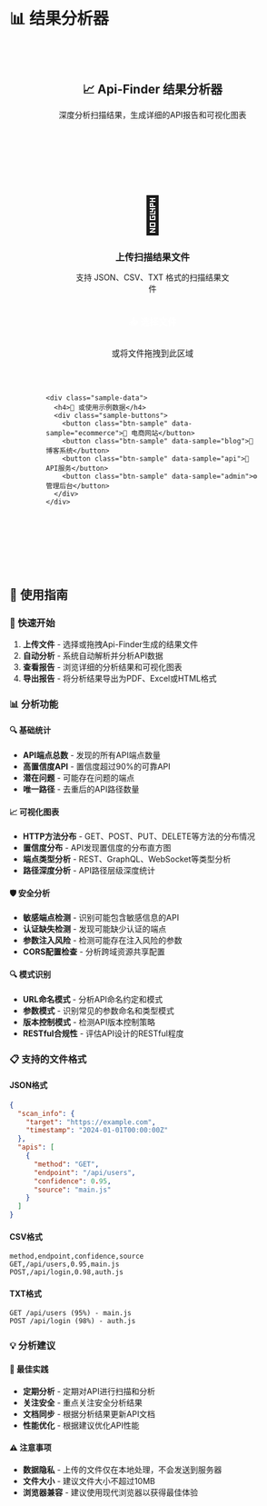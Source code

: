 # 📊 结果分析器

<div class="analyzer-container">
  <div class="analyzer-header">
    <h2>📈 Api-Finder 结果分析器</h2>
    <p>深度分析扫描结果，生成详细的API报告和可视化图表</p>
  </div>

  <div class="upload-section">
    <div class="upload-area" id="upload-area">
      <div class="upload-icon">📁</div>
      <h3>上传扫描结果文件</h3>
      <p>支持 JSON、CSV、TXT 格式的扫描结果文件</p>
      <input type="file" id="file-input" accept=".json,.csv,.txt" style="display: none;">
      <button class="btn-upload" onclick="document.getElementById('file-input').click()">
        📤 选择文件
      </button>
      <div class="upload-hint">
        或将文件拖拽到此区域
      </div>
    </div>

    <div class="sample-data">
      <h4>🎯 或使用示例数据</h4>
      <div class="sample-buttons">
        <button class="btn-sample" data-sample="ecommerce">🛒 电商网站</button>
        <button class="btn-sample" data-sample="blog">📝 博客系统</button>
        <button class="btn-sample" data-sample="api">🔌 API服务</button>
        <button class="btn-sample" data-sample="admin">⚙️ 管理后台</button>
      </div>
    </div>
  </div>

  <div id="analysis-results" class="analysis-results" style="display: none;">
    <div class="results-header">
      <h3>📊 分析结果</h3>
      <div class="export-buttons">
        <button class="btn-export" data-format="pdf">📄 导出PDF</button>
        <button class="btn-export" data-format="excel">📊 导出Excel</button>
        <button class="btn-export" data-format="html">🌐 导出HTML</button>
      </div>
    </div>

    <!-- 概览统计 -->
    <div class="overview-stats">
      <div class="stat-grid">
        <div class="stat-card primary">
          <div class="stat-icon">🔍</div>
          <div class="stat-content">
            <div class="stat-number" id="total-endpoints">0</div>
            <div class="stat-label">API端点总数</div>
          </div>
        </div>
        <div class="stat-card success">
          <div class="stat-icon">✅</div>
          <div class="stat-content">
            <div class="stat-number" id="high-confidence">0</div>
            <div class="stat-label">高置信度API</div>
          </div>
        </div>
        <div class="stat-card warning">
          <div class="stat-icon">⚠️</div>
          <div class="stat-content">
            <div class="stat-number" id="potential-issues">0</div>
            <div class="stat-label">潜在问题</div>
          </div>
        </div>
        <div class="stat-card info">
          <div class="stat-icon">🏷️</div>
          <div class="stat-content">
            <div class="stat-number" id="unique-paths">0</div>
            <div class="stat-label">唯一路径</div>
          </div>
        </div>
      </div>
    </div>

    <!-- 图表分析 -->
    <div class="charts-section">
      <div class="chart-grid">
        <div class="chart-card">
          <h4>📊 HTTP方法分布</h4>
          <canvas id="methods-chart" width="300" height="200"></canvas>
        </div>
        <div class="chart-card">
          <h4>📈 置信度分布</h4>
          <canvas id="confidence-chart" width="300" height="200"></canvas>
        </div>
        <div class="chart-card">
          <h4>🌐 端点类型分析</h4>
          <canvas id="endpoints-chart" width="300" height="200"></canvas>
        </div>
        <div class="chart-card">
          <h4>📍 路径深度分析</h4>
          <canvas id="depth-chart" width="300" height="200"></canvas>
        </div>
      </div>
    </div>

    <!-- 详细分析 -->
    <div class="detailed-analysis">
      <div class="analysis-tabs">
        <button class="tab-btn active" data-tab="endpoints">🔗 端点详情</button>
        <button class="tab-btn" data-tab="security">🛡️ 安全分析</button>
        <button class="tab-btn" data-tab="patterns">🔍 模式识别</button>
        <button class="tab-btn" data-tab="recommendations">💡 建议</button>
      </div>

      <div id="tab-endpoints" class="tab-content active">
        <div class="endpoints-table">
          <div class="table-controls">
            <input type="text" id="search-endpoints" placeholder="🔍 搜索端点..." class="search-input">
            <select id="filter-method" class="filter-select">
              <option value="">所有方法</option>
              <option value="GET">GET</option>
              <option value="POST">POST</option>
              <option value="PUT">PUT</option>
              <option value="DELETE">DELETE</option>
            </select>
            <select id="filter-confidence" class="filter-select">
              <option value="">所有置信度</option>
              <option value="high">高 (>90%)</option>
              <option value="medium">中 (70-90%)</option>
              <option value="low">低 (<70%)</option>
            </select>
          </div>
          <div class="table-container">
            <table id="endpoints-table">
              <thead>
                <tr>
                  <th>方法</th>
                  <th>端点</th>
                  <th>置信度</th>
                  <th>来源</th>
                  <th>参数</th>
                  <th>操作</th>
                </tr>
              </thead>
              <tbody id="endpoints-tbody">
                <!-- 端点数据将在这里显示 -->
              </tbody>
            </table>
          </div>
        </div>
      </div>

      <div id="tab-security" class="tab-content">
        <div class="security-analysis">
          <div class="security-alerts">
            <h4>🚨 安全警告</h4>
            <div id="security-alerts-list">
              <!-- 安全警告将在这里显示 -->
            </div>
          </div>
          
          <div class="security-recommendations">
            <h4>🛡️ 安全建议</h4>
            <div id="security-recommendations-list">
              <!-- 安全建议将在这里显示 -->
            </div>
          </div>
        </div>
      </div>

      <div id="tab-patterns" class="tab-content">
        <div class="patterns-analysis">
          <div class="pattern-card">
            <h4>🔍 URL模式</h4>
            <div id="url-patterns">
              <!-- URL模式将在这里显示 -->
            </div>
          </div>
          
          <div class="pattern-card">
            <h4>📊 参数模式</h4>
            <div id="parameter-patterns">
              <!-- 参数模式将在这里显示 -->
            </div>
          </div>
          
          <div class="pattern-card">
            <h4>🏷️ 命名约定</h4>
            <div id="naming-patterns">
              <!-- 命名约定将在这里显示 -->
            </div>
          </div>
        </div>
      </div>

      <div id="tab-recommendations" class="tab-content">
        <div class="recommendations">
          <div class="recommendation-card">
            <div class="recommendation-icon">🚀</div>
            <div class="recommendation-content">
              <h4>性能优化建议</h4>
              <ul id="performance-recommendations">
                <!-- 性能建议将在这里显示 -->
              </ul>
            </div>
          </div>
          
          <div class="recommendation-card">
            <div class="recommendation-icon">📚</div>
            <div class="recommendation-content">
              <h4>文档改进建议</h4>
              <ul id="documentation-recommendations">
                <!-- 文档建议将在这里显示 -->
              </ul>
            </div>
          </div>
          
          <div class="recommendation-card">
            <div class="recommendation-icon">🔧</div>
            <div class="recommendation-content">
              <h4>开发改进建议</h4>
              <ul id="development-recommendations">
                <!-- 开发建议将在这里显示 -->
              </ul>
            </div>
          </div>
        </div>
      </div>
    </div>
  </div>
</div>

## 📖 使用指南

### 🚀 快速开始

1. **上传文件** - 选择或拖拽Api-Finder生成的结果文件
2. **自动分析** - 系统自动解析并分析API数据
3. **查看报告** - 浏览详细的分析结果和可视化图表
4. **导出报告** - 将分析结果导出为PDF、Excel或HTML格式

### 📊 分析功能

#### 🔍 基础统计
- **API端点总数** - 发现的所有API端点数量
- **高置信度API** - 置信度超过90%的可靠API
- **潜在问题** - 可能存在问题的端点
- **唯一路径** - 去重后的API路径数量

#### 📈 可视化图表
- **HTTP方法分布** - GET、POST、PUT、DELETE等方法的分布情况
- **置信度分布** - API发现置信度的分布直方图
- **端点类型分析** - REST、GraphQL、WebSocket等类型分析
- **路径深度分析** - API路径层级深度统计

#### 🛡️ 安全分析
- **敏感端点检测** - 识别可能包含敏感信息的API
- **认证缺失检测** - 发现可能缺少认证的端点
- **参数注入风险** - 检测可能存在注入风险的参数
- **CORS配置检查** - 分析跨域资源共享配置

#### 🔍 模式识别
- **URL命名模式** - 分析API命名约定和模式
- **参数模式** - 识别常见的参数命名和类型模式
- **版本控制模式** - 检测API版本控制策略
- **RESTful合规性** - 评估API设计的RESTful程度

### 📋 支持的文件格式

#### JSON格式
```json
{
  "scan_info": {
    "target": "https://example.com",
    "timestamp": "2024-01-01T00:00:00Z"
  },
  "apis": [
    {
      "method": "GET",
      "endpoint": "/api/users",
      "confidence": 0.95,
      "source": "main.js"
    }
  ]
}
```

#### CSV格式
```csv
method,endpoint,confidence,source
GET,/api/users,0.95,main.js
POST,/api/login,0.98,auth.js
```

#### TXT格式
```
GET /api/users (95%) - main.js
POST /api/login (98%) - auth.js
```

### 💡 分析建议

#### 🎯 最佳实践
- **定期分析** - 定期对API进行扫描和分析
- **关注安全** - 重点关注安全分析结果
- **文档同步** - 根据分析结果更新API文档
- **性能优化** - 根据建议优化API性能

#### ⚠️ 注意事项
- **数据隐私** - 上传的文件仅在本地处理，不会发送到服务器
- **文件大小** - 建议文件大小不超过10MB
- **浏览器兼容** - 建议使用现代浏览器以获得最佳体验

<style>
.analyzer-container {
  max-width: 1200px;
  margin: 0 auto;
  padding: 2rem;
}

.analyzer-header {
  text-align: center;
  margin-bottom: 3rem;
}

.analyzer-header h2 {
  color: var(--vp-c-brand-1);
  margin-bottom: 0.5rem;
}

.upload-section {
  background: var(--vp-c-bg-soft);
  padding: 2rem;
  border-radius: 12px;
  margin-bottom: 2rem;
}

.upload-area {
  border: 2px dashed var(--vp-c-border);
  border-radius: 12px;
  padding: 3rem;
  text-align: center;
  transition: all 0.3s;
  cursor: pointer;
}

.upload-area:hover {
  border-color: var(--vp-c-brand-1);
  background: var(--vp-c-bg-alt);
}

.upload-area.dragover {
  border-color: var(--vp-c-brand-1);
  background: var(--vp-c-brand-soft);
}

.upload-icon {
  font-size: 4rem;
  margin-bottom: 1rem;
}

.upload-area h3 {
  color: var(--vp-c-text-1);
  margin-bottom: 0.5rem;
}

.upload-area p {
  color: var(--vp-c-text-2);
  margin-bottom: 1.5rem;
}

.btn-upload {
  background: var(--vp-c-brand-1);
  color: white;
  border: none;
  padding: 0.75rem 2rem;
  border-radius: 8px;
  font-size: 1rem;
  font-weight: 600;
  cursor: pointer;
  transition: background 0.3s;
}

.btn-upload:hover {
  background: var(--vp-c-brand-2);
}

.upload-hint {
  margin-top: 1rem;
  color: var(--vp-c-text-3);
  font-size: 0.9rem;
}

.sample-data {
  margin-top: 2rem;
  text-align: center;
}

.sample-data h4 {
  margin-bottom: 1rem;
  color: var(--vp-c-text-1);
}

.sample-buttons {
  display: flex;
  gap: 1rem;
  justify-content: center;
  flex-wrap: wrap;
}

.btn-sample {
  background: var(--vp-c-bg);
  border: 2px solid var(--vp-c-border);
  padding: 0.5rem 1rem;
  border-radius: 8px;
  cursor: pointer;
  transition: all 0.3s;
  color: var(--vp-c-text-1);
}

.btn-sample:hover {
  border-color: var(--vp-c-brand-1);
  background: var(--vp-c-brand-soft);
}

.analysis-results {
  background: var(--vp-c-bg-soft);
  border-radius: 12px;
  padding: 2rem;
}

.results-header {
  display: flex;
  justify-content: space-between;
  align-items: center;
  margin-bottom: 2rem;
}

.export-buttons {
  display: flex;
  gap: 0.5rem;
}

.btn-export {
  background: var(--vp-c-bg);
  border: 2px solid var(--vp-c-border);
  padding: 0.5rem 1rem;
  border-radius: 6px;
  cursor: pointer;
  transition: all 0.3s;
  color: var(--vp-c-text-1);
  font-size: 0.9rem;
}

.btn-export:hover {
  border-color: var(--vp-c-brand-1);
  background: var(--vp-c-brand-soft);
}

.overview-stats {
  margin-bottom: 3rem;
}

.stat-grid {
  display: grid;
  grid-template-columns: repeat(auto-fit, minmax(250px, 1fr));
  gap: 1.5rem;
}

.stat-card {
  display: flex;
  align-items: center;
  padding: 1.5rem;
  border-radius: 12px;
  background: var(--vp-c-bg);
  border: 2px solid var(--vp-c-border);
}

.stat-card.primary { border-color: var(--vp-c-brand-1); }
.stat-card.success { border-color: #10b981; }
.stat-card.warning { border-color: #f59e0b; }
.stat-card.info { border-color: #3b82f6; }

.stat-icon {
  font-size: 2.5rem;
  margin-right: 1rem;
}

.stat-number {
  font-size: 2rem;
  font-weight: bold;
  color: var(--vp-c-text-1);
  margin-bottom: 0.25rem;
}

.stat-label {
  color: var(--vp-c-text-2);
  font-size: 0.9rem;
}

.charts-section {
  margin-bottom: 3rem;
}

.chart-grid {
  display: grid;
  grid-template-columns: repeat(auto-fit, minmax(300px, 1fr));
  gap: 1.5rem;
}

.chart-card {
  background: var(--vp-c-bg);
  padding: 1.5rem;
  border-radius: 12px;
  border: 2px solid var(--vp-c-border);
}

.chart-card h4 {
  margin-bottom: 1rem;
  color: var(--vp-c-text-1);
  text-align: center;
}

.detailed-analysis {
  margin-top: 2rem;
}

.analysis-tabs {
  display: flex;
  border-bottom: 2px solid var(--vp-c-border);
  margin-bottom: 2rem;
  overflow-x: auto;
}

.tab-btn {
  padding: 1rem 1.5rem;
  border: none;
  background: none;
  color: var(--vp-c-text-2);
  cursor: pointer;
  border-bottom: 2px solid transparent;
  transition: all 0.3s;
  white-space: nowrap;
}

.tab-btn.active {
  color: var(--vp-c-brand-1);
  border-bottom-color: var(--vp-c-brand-1);
}

.tab-content {
  display: none;
}

.tab-content.active {
  display: block;
}

.table-controls {
  display: flex;
  gap: 1rem;
  margin-bottom: 1rem;
  flex-wrap: wrap;
}

.search-input, .filter-select {
  padding: 0.5rem;
  border: 2px solid var(--vp-c-border);
  border-radius: 6px;
  background: var(--vp-c-bg);
  color: var(--vp-c-text-1);
}

.search-input {
  flex: 1;
  min-width: 200px;
}

.table-container {
  overflow-x: auto;
  border: 2px solid var(--vp-c-border);
  border-radius: 8px;
}

#endpoints-table {
  width: 100%;
  border-collapse: collapse;
  background: var(--vp-c-bg);
}

#endpoints-table th,
#endpoints-table td {
  padding: 0.75rem;
  text-align: left;
  border-bottom: 1px solid var(--vp-c-border);
}

#endpoints-table th {
  background: var(--vp-c-bg-soft);
  font-weight: 600;
  color: var(--vp-c-text-1);
}

.method-badge {
  padding: 0.25rem 0.5rem;
  border-radius: 4px;
  font-size: 0.8rem;
  font-weight: bold;
  color: white;
}

.method-get { background: #10b981; }
.method-post { background: #3b82f6; }
.method-put { background: #f59e0b; }
.method-delete { background: #ef4444; }

.confidence-bar {
  width: 100px;
  height: 8px;
  background: var(--vp-c-border);
  border-radius: 4px;
  overflow: hidden;
}

.confidence-fill {
  height: 100%;
  background: linear-gradient(90deg, #ef4444 0%, #f59e0b 50%, #10b981 100%);
}

.security-analysis {
  display: grid;
  grid-template-columns: 1fr 1fr;
  gap: 2rem;
}

.security-alerts,
.security-recommendations {
  background: var(--vp-c-bg);
  padding: 1.5rem;
  border-radius: 8px;
  border: 2px solid var(--vp-c-border);
}

.alert-item {
  display: flex;
  align-items: center;
  padding: 1rem;
  margin-bottom: 0.5rem;
  border-radius: 6px;
  background: var(--vp-c-bg-soft);
}

.alert-icon {
  font-size: 1.5rem;
  margin-right: 1rem;
}

.alert-high { border-left: 4px solid #ef4444; }
.alert-medium { border-left: 4px solid #f59e0b; }
.alert-low { border-left: 4px solid #10b981; }

.patterns-analysis {
  display: grid;
  grid-template-columns: repeat(auto-fit, minmax(300px, 1fr));
  gap: 1.5rem;
}

.pattern-card {
  background: var(--vp-c-bg);
  padding: 1.5rem;
  border-radius: 8px;
  border: 2px solid var(--vp-c-border);
}

.pattern-item {
  display: flex;
  justify-content: space-between;
  align-items: center;
  padding: 0.5rem 0;
  border-bottom: 1px solid var(--vp-c-border);
}

.pattern-item:last-child {
  border-bottom: none;
}

.recommendations {
  display: grid;
  gap: 1.5rem;
}

.recommendation-card {
  display: flex;
  background: var(--vp-c-bg);
  padding: 1.5rem;
  border-radius: 8px;
  border: 2px solid var(--vp-c-border);
}

.recommendation-icon {
  font-size: 2rem;
  margin-right: 1rem;
  flex-shrink: 0;
}

.recommendation-content h4 {
  margin-bottom: 1rem;
  color: var(--vp-c-text-1);
}

.recommendation-content ul {
  margin: 0;
  padding-left: 1.5rem;
}

.recommendation-content li {
  margin-bottom: 0.5rem;
  color: var(--vp-c-text-2);
}

@media (max-width: 768px) {
  .stat-grid {
    grid-template-columns: 1fr;
  }
  
  .chart-grid {
    grid-template-columns: 1fr;
  }
  
  .security-analysis {
    grid-template-columns: 1fr;
  }
  
  .patterns-analysis {
    grid-template-columns: 1fr;
  }
  
  .table-controls {
    flex-direction: column;
  }
  
  .search-input {
    min-width: auto;
  }
  
  .results-header {
    flex-direction: column;
    gap: 1rem;
  }
  
  .export-buttons {
    justify-content: center;
  }
  
  .sample-buttons {
    flex-direction: column;
    align-items: center;
  }
}
</style>

<script>
// 结果分析器的JavaScript代码
document.addEventListener('DOMContentLoaded', function() {
  const fileInput = document.getElementById('file-input');
  const uploadArea = document.getElementById('upload-area');
  const analysisResults = document.getElementById('analysis-results');
  
  // 文件上传处理
  fileInput.addEventListener('change', handleFileUpload);
  
  // 拖拽上传
  uploadArea.addEventListener('dragover', function(e) {
    e.preventDefault();
    uploadArea.classList.add('dragover');
  });
  
  uploadArea.addEventListener('dragleave', function(e) {
    e.preventDefault();
    uploadArea.classList.remove('dragover');
  });
  
  uploadArea.addEventListener('drop', function(e) {
    e.preventDefault();
    uploadArea.classList.remove('dragover');
    const files = e.dataTransfer.files;
    if (files.length > 0) {
      handleFile(files[0]);
    }
  });
  
  // 示例数据按钮
  document.querySelectorAll('.btn-sample').forEach(btn => {
    btn.addEventListener('click', function() {
      const sampleType = this.dataset.sample;
      loadSampleData(sampleType);
    });
  });
  
  // 标签页切换
  document.querySelectorAll('.tab-btn').forEach(btn => {
    btn.addEventListener('click', function() {
      const tabName = this.dataset.tab;
      
      document.querySelectorAll('.tab-btn').forEach(b => b.classList.remove('active'));
      this.classList.add('active');
      
      document.querySelectorAll('.tab-content').forEach(content => {
        content.classList.remove('active');
      });
      document.getElementById(`tab-${tabName}`).classList.add('active');
    });
  });
  
  function handleFileUpload(e) {
    const file = e.target.files[0];
    if (file) {
      handleFile(file);
    }
  }
  
  function handleFile(file) {
    const reader = new FileReader();
    reader.onload = function(e) {
      try {
        let data;
        const content = e.target.result;
        
        if (file.name.endsWith('.json')) {
          data = JSON.parse(content);
        } else if (file.name.endsWith('.csv')) {
          data = parseCSV(content);
        } else if (file.name.endsWith('.txt')) {
          data = parseTXT(content);
        }
        
        analyzeData(data);
      } catch (error) {
        alert('文件解析失败：' + error.message);
      }
    };
    reader.readAsText(file);
  }
  
  function parseCSV(content) {
    const lines = content.split('\n');
    const headers = lines[0].split(',');
    const apis = [];
    
    for (let i = 1; i < lines.length; i++) {
      if (lines[i].trim()) {
        const values = lines[i].split(',');
        const api = {};
        headers.forEach((header, index) => {
          api[header.trim()] = values[index]?.trim();
        });
        apis.push(api);
      }
    }
    
    return { apis };
  }
  
  function parseTXT(content) {
    const lines = content.split('\n');
    const apis = [];
    
    lines.forEach(line => {
      const match = line.match(/(\w+)\s+([^\s]+)\s+\((\d+)%\)\s+-\s+(.+)/);
      if (match) {
        apis.push({
          method: match[1],
          endpoint: match[2],
          confidence: parseFloat(match[3]) / 100,
          source: match[4]
        });
      }
    });
    
    return { apis };
  }
  
  function loadSampleData(type) {
    const sampleData = {
      ecommerce: {
        apis: [
          { method: 'GET', endpoint: '/api/products', confidence: 0.95, source: 'products.js' },
          { method: 'POST', endpoint: '/api/cart/add', confidence: 0.92, source: 'cart.js' },
          { method: 'GET', endpoint: '/api/user/profile', confidence: 0.98, source: 'user.js' },
          { method: 'POST', endpoint: '/api/orders', confidence: 0.90, source: 'orders.js' },
          { method: 'PUT', endpoint: '/api/products/{id}', confidence: 0.88, source: 'admin.js' },
          { method: 'DELETE', endpoint: '/api/cart/{id}', confidence: 0.85, source: 'cart.js' }
        ]
      },
      blog: {
        apis: [
          { method: 'GET', endpoint: '/api/posts', confidence: 0.96, source: 'blog.js' },
          { method: 'POST', endpoint: '/api/posts', confidence: 0.94, source: 'editor.js' },
          { method: 'GET', endpoint: '/api/comments', confidence: 0.91, source: 'comments.js' },
          { method: 'POST', endpoint: '/api/auth/login', confidence: 0.99, source: 'auth.js' },
          { method: 'GET', endpoint: '/api/categories', confidence: 0.87, source: 'categories.js' }
        ]
      },
      api: {
        apis: [
          { method: 'GET', endpoint: '/v1/users', confidence: 0.99, source: 'api.js' },
          { method: 'POST', endpoint: '/v1/users', confidence: 0.97, source: 'api.js' },
          { method: 'GET', endpoint: '/v1/users/{id}', confidence: 0.98, source: 'api.js' },
          { method: 'PUT', endpoint: '/v1/users/{id}', confidence: 0.95, source: 'api.js' },
          { method: 'DELETE', endpoint: '/v1/users/{id}', confidence: 0.93, source: 'api.js' },
          { method: 'GET', endpoint: '/v2/graphql', confidence: 0.89, source: 'graphql.js' }
        ]
      },
      admin: {
        apis: [
          { method: 'GET', endpoint: '/admin/dashboard', confidence: 0.94, source: 'admin.js' },
          { method: 'GET', endpoint: '/admin/users', confidence: 0.96, source: 'users.js' },
          { method: 'POST', endpoint: '/admin/settings', confidence: 0.91, source: 'settings.js' },
          { method: 'GET', endpoint: '/admin/logs', confidence: 0.88, source: 'logs.js' },
          { method: 'DELETE', endpoint: '/admin/cache', confidence: 0.85, source: 'cache.js' }
        ]
      }
    };
    
    analyzeData(sampleData[type]);
  }
  
  function analyzeData(data) {
    if (!data || !data.apis) {
      alert('无效的数据格式');
      return;
    }
    
    // 显示分析结果
    analysisResults.style.display = 'block';
    
    // 更新统计数据
    updateStats(data.apis);
    
    // 生成图表
    generateCharts(data.apis);
    
    // 更新端点表格
    updateEndpointsTable(data.apis);
    
    // 生成安全分析
    generateSecurityAnalysis(data.apis);
    
    // 生成模式分析
    generatePatternAnalysis(data.apis);
    
    // 生成建议
    generateRecommendations(data.apis);
  }
  
  function updateStats(apis) {
    const totalEndpoints = apis.length;
    const highConfidence = apis.filter(api => api.confidence > 0.9).length;
    const potentialIssues = apis.filter(api => api.confidence < 0.7).length;
    const uniquePaths = new Set(apis.map(api => api.endpoint.split('?')[0])).size;
    
    document.getElementById('total-endpoints').textContent = totalEndpoints;
    document.getElementById('high-confidence').textContent = highConfidence;
    document.getElementById('potential-issues').textContent = potentialIssues;
    document.getElementById('unique-paths').textContent = uniquePaths;
  }
  
  function generateCharts(apis) {
    // HTTP方法分布图表
    const methodCounts = {};
    apis.forEach(api => {
      methodCounts[api.method] = (methodCounts[api.method] || 0) + 1;
    });
    
    // 这里应该使用Chart.js或其他图表库来生成实际的图表
    // 为了演示，我们只是显示一个占位符
    console.log('生成图表:', { methodCounts });
  }
  
  function updateEndpointsTable(apis) {
    const tbody = document.getElementById('endpoints-tbody');
    tbody.innerHTML = apis.map(api => `
      <tr>
        <td><span class="method-badge method-${api.method.toLowerCase()}">${api.method}</span></td>
        <td><code>${api.endpoint}</code></td>
        <td>
          <div class="confidence-bar">
            <div class="confidence-fill" style="width: ${api.confidence * 100}%"></div>
          </div>
          ${(api.confidence * 100).toFixed(0)}%
        </td>
        <td>${api.source || 'N/A'}</td>
        <td>${extractParameters(api.endpoint).join(', ') || 'None'}</td>
        <td>
          <button class="btn-action" onclick="viewDetails('${api.endpoint}')">详情</button>
        </td>
      </tr>
    `).join('');
  }
  
  function extractParameters(endpoint) {
    const params = [];
    const matches = endpoint.match(/\{([^}]+)\}/g);
    if (matches) {
      matches.forEach(match => {
        params.push(match.slice(1, -1));
      });
    }
    return params;
  }
  
  function generateSecurityAnalysis(apis) {
    const alertsList = document.getElementById('security-alerts-list');
    const recommendationsList = document.getElementById('security-recommendations-list');
    
    // 生成安全警告
    const alerts = [
      { level: 'high', message: '发现可能的敏感信息泄露端点', count: 2 },
      { level: 'medium', message: '部分端点可能缺少认证保护', count: 5 },
      { level: 'low', message: '建议添加速率限制', count: 8 }
    ];
    
    alertsList.innerHTML = alerts.map(alert => `
      <div class="alert-item alert-${alert.level}">
        <div class="alert-icon">${alert.level === 'high' ? '🚨' : alert.level === 'medium' ? '⚠️' : 'ℹ️'}</div>
        <div>
          <strong>${alert.message}</strong>
          <div>影响 ${alert.count} 个端点</div>
        </div>
      </div>
    `).join('');
    
    // 生成安全建议
    const recommendations = [
      '为敏感端点添加认证和授权检查',
      '实施API速率限制和防护机制',
      '使用HTTPS加密所有API通信',
      '定期进行安全审计和渗透测试'
    ];
    
    recommendationsList.innerHTML = recommendations.map(rec => `
      <div class="alert-item">
        <div class="alert-icon">🛡️</div>
        <div>${rec}</div>
      </div>
    `).join('');
  }
  
  function generatePatternAnalysis(apis) {
    // URL模式分析
    const urlPatterns = document.getElementById('url-patterns');
    const patterns = [
      { pattern: '/api/{resource}', count: 12, example: '/api/users' },
      { pattern: '/api/{resource}/{id}', count: 8, example: '/api/users/123' },
      { pattern: '/v{version}/{resource}', count: 6, example: '/v1/products' }
    ];
    
    urlPatterns.innerHTML = patterns.map(pattern => `
      <div class="pattern-item">
        <div>
          <code>${pattern.pattern}</code>
          <div style="font-size: 0.8rem; color: var(--vp-c-text-3);">例如: ${pattern.example}</div>
        </div>
        <div>${pattern.count} 个</div>
      </div>
    `).join('');
  }
  
  function generateRecommendations(apis) {
    const performanceRecs = document.getElementById('performance-recommendations');
    const documentationRecs = document.getElementById('documentation-recommendations');
    const developmentRecs = document.getElementById('development-recommendations');
    
    performanceRecs.innerHTML = `
      <li>考虑为高频访问的端点添加缓存机制</li>
      <li>实施API响应压缩以减少传输时间</li>
      <li>使用CDN加速静态资源访问</li>
    `;
    
    documentationRecs.innerHTML = `
      <li>为所有发现的API端点生成OpenAPI文档</li>
      <li>添加详细的请求/响应示例</li>
      <li>提供SDK和代码示例</li>
    `;
    
    developmentRecs.innerHTML = `
      <li>统一API命名约定和版本控制策略</li>
      <li>实施自动化API测试</li>
      <li>添加API监控和日志记录</li>
    `;
  }
  
  // 全局函数
  window.viewDetails = function(endpoint) {
    alert(`查看端点详情: ${endpoint}`);
  };
});
</script>